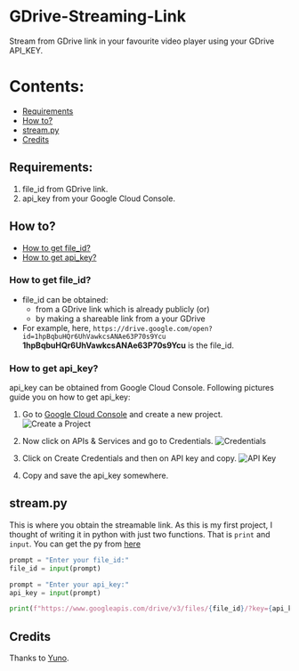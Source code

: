 # GDrive-Streaming-Link
Stream from GDrive link in your favourite video player using your GDrive API_KEY.

# Contents:
* [Requirements](https://github.com/Tweetus-Bot/GDrive-Streaming-Link/blob/master/README.md#requirements)
* [How to?](https://github.com/Tweetus-Bot/GDrive-Streaming-Link/blob/master/README.md#how-to)
* [stream.py](https://github.com/Tweetus-Bot/GDrive-Streaming-Link/blob/master/README.md#streampy)
* [Credits](https://github.com/Tweetus-Bot/GDrive-Streaming-Link/blob/master/README.md#credits)

## Requirements:
1. file_id from GDrive link.
2. api_key from your Google Cloud Console.
       
## How to?
* [How to get file_id?](https://github.com/Tweetus-Bot/GDrive-Streaming-Link/blob/master/README.md#how-to-get-file_id)
* [How to get api_key?](https://github.com/Tweetus-Bot/GDrive-Streaming-Link/blob/master/README.md#how-to-get-api_key)
### How to get file_id?
- file_id can be obtained: 
  - from a GDrive link which is already publicly (or)
  - by making a shareable link from a your GDrive
- For example, here, `https://drive.google.com/open?id=1hpBqbuHQr6UhVawkcsANAe63P70s9Ycu` **1hpBqbuHQr6UhVawkcsANAe63P70s9Ycu** is the file_id.    
       
### How to get api_key?
api_key can be obtained from Google Cloud Console. Following pictures guide you on how to get api_key:

1. Go to [Google Cloud Console](https://console.cloud.google.com) and create a new project.
![Create a Project](https://i.imgur.com/7RRshPa.png)

2. Now click on APIs & Services and go to Credentials.
![Credentials](https://i.imgur.com/Wt24uXa.png)

3. Click on Create Credentials and then on API key and copy.
![API Key](https://i.imgur.com/pCa9SvF.png)

4. Copy and save the api_key somewhere.

## stream.py
This is where you obtain the streamable link. As this is my first project, I thought of writing it in python with just two functions. That is `print` and `input`. You can get the py from [here]()

```python
prompt = "Enter your file_id:" 
file_id = input(prompt)

prompt = "Enter your api_key:"
api_key = input(prompt)

print(f"https://www.googleapis.com/drive/v3/files/{file_id}/?key={api_key}&alt=media")
```

## Credits
Thanks to [Yuno](https://github.com/yunooooo/Google-Drive-Streamable-Link-Generator).
